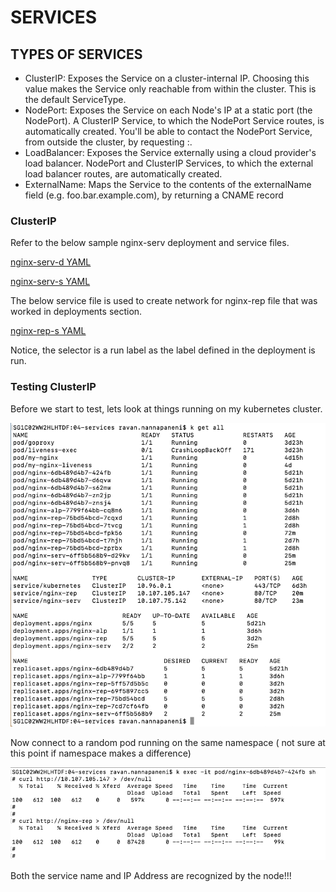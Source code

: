 # SERVICES

## TYPES OF SERVICES

- ClusterIP: Exposes the Service on a cluster-internal IP. Choosing this value makes the Service only reachable from within the cluster. This is the default ServiceType.
- NodePort: Exposes the Service on each Node's IP at a static port (the NodePort). A ClusterIP Service, to which the NodePort Service routes, is automatically created. You'll be able to contact the NodePort Service, from outside the cluster, by requesting <NodeIP>:<NodePort>.
- LoadBalancer: Exposes the Service externally using a cloud provider's load balancer. NodePort and ClusterIP Services, to which the external load balancer routes, are automatically created.
- ExternalName: Maps the Service to the contents of the externalName field (e.g. foo.bar.example.com), by returning a CNAME record

### ClusterIP

Refer to the below sample nginx-serv deployment and service files.

[nginx-serv-d YAML](04-services/nginx-serv-d.yaml)

[nginx-serv-s YAML](04-services/nginx-serv-s.yaml)

The below service file is used to create network for nginx-rep file that was worked in deployments section.

[nginx-rep-s YAML](04-services/nginx-rep-s.yaml)

Notice, the selector is a run label as the label defined in the deployment is run.

### Testing ClusterIP

Before we start to test, lets look at things running on my kubernetes cluster.

![kubectl get all](04-services/cip_k_get_all.png)

Now connect to a random pod running on the same namespace ( not sure at this point if namespace makes a difference)

![test service is working](04-services/cip_test_service.png)

Both the service name and IP Address are recognized by the node!!!

